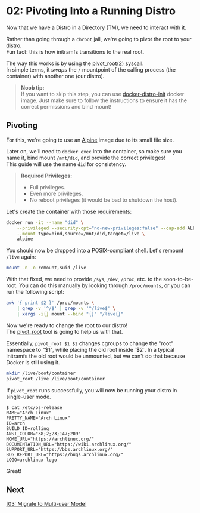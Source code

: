# 02: Pivoting Into a Running Distro

Now that we have a Distro in a Directory (TM), we need to interact with it.

Rather than going through a `chroot` jail, we're going to pivot the root to your distro.  
Fun fact: this is how initramfs transitions to the real root.

The way this works is by using the [pivot_root(2) syscall](https://man7.org/linux/man-pages/man2/pivot_root.2.html).  
In simple terms, it _swaps_ the `/` mountpoint of the calling process (the container) with another one (our distro).

> **Noob tip:**  
> If you want to skip this step, you can use [docker-distro-init](./files/dockerfiles/docker-distro-init) docker image.
> Just make sure to follow the instructions to ensure it has the correct permissions and bind mount!


## Pivoting

For this, we're going to use an [Alpine](https://hub.docker.com/_/alpine) image due to its small file size.  

Later on, we'll need to `docker exec` into the container, so make sure you name it, bind mount `/mnt/did`, and provide the correct privileges!  
This guide will use the name `did` for consistency.

> **Required Privileges:**
> - Full privileges.
> - Even more privileges.
> - No reboot privileges (it would be bad to shutdown the host).

Let's create the container with those requirements:

```bash
docker run -it --name "did" \
    --privileged --security-opt="no-new-privileges:false" --cap-add ALL --cap-drop SYS_BOOT \
    --mount type=bind,source=/mnt/did,target=/live \
    alpine
```

You should now be dropped into a POSIX-compliant shell. Let's remount `/live` again:

```bash
mount -n -o remount,suid /live
```

With that fixed, we need to provide `/sys`, `/dev`, `/proc`, etc. to the soon-to-be-root.
You can do this manually by looking through `/proc/mounts`, or you can run the following script:

```bash
awk '{ print $2 }' /proc/mounts \
    | grep -v '^/$' | grep -v '^/live$' \
    | xargs -i{} mount --bind "{}" "/live{}"
```

Now we're ready to change the root to our distro!  
The [pivot_root](https://linux.die.net/man/8/pivot_root) tool is going to help us with that.

Essentially, `pivot_root $1 $2` changes cgroups to change the "root" namespace to "$1", while placing the old root inside `$2`.
In a typical initramfs the old root would be unmounted, but we can't do that because Docker is still using it.

```bash
mkdir /live/boot/container
pivot_root /live /live/boot/container
```

If `pivot_root` runs successfully, you will now be running your distro in single-user mode.  

```console
$ cat /etc/os-release
NAME="Arch Linux"
PRETTY_NAME="Arch Linux"
ID=arch
BUILD_ID=rolling
ANSI_COLOR="38;2;23;147;209"
HOME_URL="https://archlinux.org/"
DOCUMENTATION_URL="https://wiki.archlinux.org/"
SUPPORT_URL="https://bbs.archlinux.org/"
BUG_REPORT_URL="https://bugs.archlinux.org/"
LOGO=archlinux-logo
```

Great!

## Next
[\[03: Migrate to Multi-user Mode\]](./03-multiuser.md)
